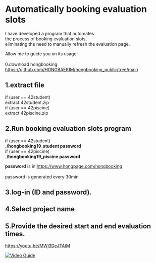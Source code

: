 # Automatically booking evaluation slots  
  
I have developed a program that automates  
the process of booking evaluation slots,  
eliminating the need to manually refresh the evaluation page.  
  
Allow me to guide you on its usage:  
<br>
0.download hongbooking <br>
https://github.com/HONGBAEKIM/hongbooking_public/tree/main <br>

## 1.extract file <br>

if (user == 42student) <br>
&#9;extract 42student.zip <br>
if (user == 42piscine) <br>
&#9;extract 42piscine.zip <br>
 
## 2.Run booking evaluation slots program  <br>

if (user == 42student)  
&#9;**./hongbooking19_student password**  
if (user == 42piscine)  
&#9;**./hongbooking19_piscine password**  
  
**password** is in https://www.hongpage.com/hongbooking <br>  
password is generated every 30min


## 3.log-in (ID and password). <br>

## 4.Select project name <br>

## 5.Provide the desired start and end evaluation times. <br>  


https://youtu.be/MWj3DeJTAtM  

[![Video Guide](https://img.youtube.com/vi/MWj3DeJTAtM/0.jpg)](https://www.youtube.com/watch?v=MWj3DeJTAtM)  
  

